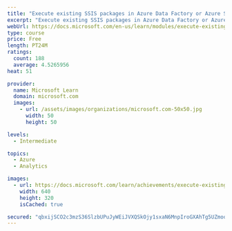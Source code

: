 ```yaml
---
title: "Execute existing SSIS packages in Azure Data Factory or Azure Synapse Pipeline"
excerpt: "Execute existing SSIS packages in Azure Data Factory or Azure Synapse Pipeline"
webUrl: https://docs.microsoft.com/en-us/learn/modules/execute-existing-ssis-packages-azure-data-factory/
type: course
price: Free
length: PT24M
ratings:
  count: 188
  average: 4.5265956
heat: 51

provider:
  name: Microsoft Learn
  domain: microsoft.com
  images:
    - url: /assets/images/organizations/microsoft.com-50x50.jpg
      width: 50
      height: 50

levels:
  - Intermediate

topics:
  - Azure
  - Analytics

images:
  - url: https://docs.microsoft.com/learn/achievements/execute-existing-ssis-packages-azure-data-factory-social.png
    width: 640
    height: 320
    isCached: true

secured: "qbxijSCO2c3mzS36SlzbUPuJyWEiJVXQSkOjy1sxaN6MnpIroGXAhTg5UZmooht8E4EX8lEF/4RxZooLS54+9aeeskKGN6UL1/KGiXXmgtHKJlL5DSxdtfkFpOiHaoSR9ZtqiMeAmJs3S80qXZW8mbl/dcpoKlsXKxh5E/Fcj2/JfyukgRsO1aVnh8uE4y9UF+SqkfKIFB+wVljOcIr0ZyQCaMEPZURoW2pcZKB11k36G+UWKEeAwPH3H3p/gbBFTee673flaPEfVKUez7rhKvpBkp+rzx3Ad54RCp+48Rps606kiSppxWOlBQ8HH+XONOJpQwun76ua8qaKGBWjjM6rnHP+g4/pBO41aeNT12GPFcQjCs56N6+ww7att/cZazaLLql+YDg5XXOdKat9leTBpQKV6MV6rLUdmKEnPyI=;8noj172orpMAPWm5xNpTOQ=="
---
```


